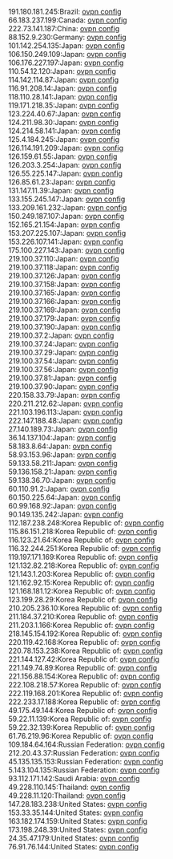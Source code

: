 191.180.181.245:Brazil: [ovpn config](vpn/191_180_181_245.ovpn)  
66.183.237.199:Canada: [ovpn config](vpn/66_183_237_199.ovpn)  
222.73.141.187:China: [ovpn config](vpn/222_73_141_187.ovpn)  
88.152.9.230:Germany: [ovpn config](vpn/88_152_9_230.ovpn)  
101.142.254.135:Japan: [ovpn config](vpn/101_142_254_135.ovpn)  
106.150.249.109:Japan: [ovpn config](vpn/106_150_249_109.ovpn)  
106.176.227.197:Japan: [ovpn config](vpn/106_176_227_197.ovpn)  
110.54.12.120:Japan: [ovpn config](vpn/110_54_12_120.ovpn)  
114.142.114.87:Japan: [ovpn config](vpn/114_142_114_87.ovpn)  
116.91.208.14:Japan: [ovpn config](vpn/116_91_208_14.ovpn)  
118.110.28.141:Japan: [ovpn config](vpn/118_110_28_141.ovpn)  
119.171.218.35:Japan: [ovpn config](vpn/119_171_218_35.ovpn)  
123.224.40.67:Japan: [ovpn config](vpn/123_224_40_67.ovpn)  
124.211.98.30:Japan: [ovpn config](vpn/124_211_98_30.ovpn)  
124.214.58.141:Japan: [ovpn config](vpn/124_214_58_141.ovpn)  
125.4.184.245:Japan: [ovpn config](vpn/125_4_184_245.ovpn)  
126.114.191.209:Japan: [ovpn config](vpn/126_114_191_209.ovpn)  
126.159.61.55:Japan: [ovpn config](vpn/126_159_61_55.ovpn)  
126.203.3.254:Japan: [ovpn config](vpn/126_203_3_254.ovpn)  
126.55.225.147:Japan: [ovpn config](vpn/126_55_225_147.ovpn)  
126.85.61.23:Japan: [ovpn config](vpn/126_85_61_23.ovpn)  
131.147.11.39:Japan: [ovpn config](vpn/131_147_11_39.ovpn)  
133.155.245.147:Japan: [ovpn config](vpn/133_155_245_147.ovpn)  
133.209.161.232:Japan: [ovpn config](vpn/133_209_161_232.ovpn)  
150.249.187.107:Japan: [ovpn config](vpn/150_249_187_107.ovpn)  
152.165.21.154:Japan: [ovpn config](vpn/152_165_21_154.ovpn)  
153.207.225.107:Japan: [ovpn config](vpn/153_207_225_107.ovpn)  
153.226.107.141:Japan: [ovpn config](vpn/153_226_107_141.ovpn)  
175.100.227.143:Japan: [ovpn config](vpn/175_100_227_143.ovpn)  
219.100.37.110:Japan: [ovpn config](vpn/219_100_37_110.ovpn)  
219.100.37.118:Japan: [ovpn config](vpn/219_100_37_118.ovpn)  
219.100.37.126:Japan: [ovpn config](vpn/219_100_37_126.ovpn)  
219.100.37.158:Japan: [ovpn config](vpn/219_100_37_158.ovpn)  
219.100.37.165:Japan: [ovpn config](vpn/219_100_37_165.ovpn)  
219.100.37.166:Japan: [ovpn config](vpn/219_100_37_166.ovpn)  
219.100.37.169:Japan: [ovpn config](vpn/219_100_37_169.ovpn)  
219.100.37.179:Japan: [ovpn config](vpn/219_100_37_179.ovpn)  
219.100.37.190:Japan: [ovpn config](vpn/219_100_37_190.ovpn)  
219.100.37.2:Japan: [ovpn config](vpn/219_100_37_2.ovpn)  
219.100.37.24:Japan: [ovpn config](vpn/219_100_37_24.ovpn)  
219.100.37.29:Japan: [ovpn config](vpn/219_100_37_29.ovpn)  
219.100.37.54:Japan: [ovpn config](vpn/219_100_37_54.ovpn)  
219.100.37.56:Japan: [ovpn config](vpn/219_100_37_56.ovpn)  
219.100.37.81:Japan: [ovpn config](vpn/219_100_37_81.ovpn)  
219.100.37.90:Japan: [ovpn config](vpn/219_100_37_90.ovpn)  
220.158.33.79:Japan: [ovpn config](vpn/220_158_33_79.ovpn)  
220.211.212.62:Japan: [ovpn config](vpn/220_211_212_62.ovpn)  
221.103.196.113:Japan: [ovpn config](vpn/221_103_196_113.ovpn)  
222.147.188.48:Japan: [ovpn config](vpn/222_147_188_48.ovpn)  
27.140.189.73:Japan: [ovpn config](vpn/27_140_189_73.ovpn)  
36.14.137.104:Japan: [ovpn config](vpn/36_14_137_104.ovpn)  
58.183.8.64:Japan: [ovpn config](vpn/58_183_8_64.ovpn)  
58.93.153.96:Japan: [ovpn config](vpn/58_93_153_96.ovpn)  
59.133.58.211:Japan: [ovpn config](vpn/59_133_58_211.ovpn)  
59.136.158.21:Japan: [ovpn config](vpn/59_136_158_21.ovpn)  
59.138.36.70:Japan: [ovpn config](vpn/59_138_36_70.ovpn)  
60.110.91.2:Japan: [ovpn config](vpn/60_110_91_2.ovpn)  
60.150.225.64:Japan: [ovpn config](vpn/60_150_225_64.ovpn)  
60.99.168.92:Japan: [ovpn config](vpn/60_99_168_92.ovpn)  
90.149.135.242:Japan: [ovpn config](vpn/90_149_135_242.ovpn)  
112.187.238.248:Korea Republic of: [ovpn config](vpn/112_187_238_248.ovpn)  
115.86.151.218:Korea Republic of: [ovpn config](vpn/115_86_151_218.ovpn)  
116.123.21.64:Korea Republic of: [ovpn config](vpn/116_123_21_64.ovpn)  
116.32.244.251:Korea Republic of: [ovpn config](vpn/116_32_244_251.ovpn)  
119.197.171.169:Korea Republic of: [ovpn config](vpn/119_197_171_169.ovpn)  
121.132.82.218:Korea Republic of: [ovpn config](vpn/121_132_82_218.ovpn)  
121.143.1.203:Korea Republic of: [ovpn config](vpn/121_143_1_203.ovpn)  
121.162.92.15:Korea Republic of: [ovpn config](vpn/121_162_92_15.ovpn)  
121.168.181.12:Korea Republic of: [ovpn config](vpn/121_168_181_12.ovpn)  
123.199.28.29:Korea Republic of: [ovpn config](vpn/123_199_28_29.ovpn)  
210.205.236.10:Korea Republic of: [ovpn config](vpn/210_205_236_10.ovpn)  
211.184.37.210:Korea Republic of: [ovpn config](vpn/211_184_37_210.ovpn)  
211.203.1.166:Korea Republic of: [ovpn config](vpn/211_203_1_166.ovpn)  
218.145.154.192:Korea Republic of: [ovpn config](vpn/218_145_154_192.ovpn)  
220.119.42.168:Korea Republic of: [ovpn config](vpn/220_119_42_168.ovpn)  
220.78.153.238:Korea Republic of: [ovpn config](vpn/220_78_153_238.ovpn)  
221.144.127.42:Korea Republic of: [ovpn config](vpn/221_144_127_42.ovpn)  
221.149.74.89:Korea Republic of: [ovpn config](vpn/221_149_74_89.ovpn)  
221.156.88.154:Korea Republic of: [ovpn config](vpn/221_156_88_154.ovpn)  
222.108.218.57:Korea Republic of: [ovpn config](vpn/222_108_218_57.ovpn)  
222.119.168.201:Korea Republic of: [ovpn config](vpn/222_119_168_201.ovpn)  
222.233.17.188:Korea Republic of: [ovpn config](vpn/222_233_17_188.ovpn)  
49.175.49.144:Korea Republic of: [ovpn config](vpn/49_175_49_144.ovpn)  
59.22.11.139:Korea Republic of: [ovpn config](vpn/59_22_11_139.ovpn)  
59.22.32.139:Korea Republic of: [ovpn config](vpn/59_22_32_139.ovpn)  
61.76.219.96:Korea Republic of: [ovpn config](vpn/61_76_219_96.ovpn)  
109.184.64.164:Russian Federation: [ovpn config](vpn/109_184_64_164.ovpn)  
212.20.43.37:Russian Federation: [ovpn config](vpn/212_20_43_37.ovpn)  
45.135.135.153:Russian Federation: [ovpn config](vpn/45_135_135_153.ovpn)  
5.143.104.135:Russian Federation: [ovpn config](vpn/5_143_104_135.ovpn)  
93.112.171.142:Saudi Arabia: [ovpn config](vpn/93_112_171_142.ovpn)  
49.228.110.145:Thailand: [ovpn config](vpn/49_228_110_145.ovpn)  
49.228.11.120:Thailand: [ovpn config](vpn/49_228_11_120.ovpn)  
147.28.183.238:United States: [ovpn config](vpn/147_28_183_238.ovpn)  
153.33.35.144:United States: [ovpn config](vpn/153_33_35_144.ovpn)  
163.182.174.159:United States: [ovpn config](vpn/163_182_174_159.ovpn)  
173.198.248.39:United States: [ovpn config](vpn/173_198_248_39.ovpn)  
24.35.47.179:United States: [ovpn config](vpn/24_35_47_179.ovpn)  
76.91.76.144:United States: [ovpn config](vpn/76_91_76_144.ovpn)  
